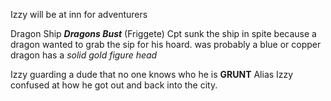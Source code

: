 Izzy will be at inn for adventurers

Dragon Ship ***Dragons Bust*** (Friggete)
Cpt sunk the ship in spite because a dragon wanted to grab the sip for his hoard. 
was probably a blue or copper dragon has a *solid gold figure head*

Izzy guarding a dude that no one knows who he is **GRUNT** Alias
Izzy confused at how he got out and back into the city. 

